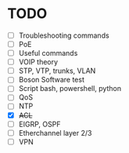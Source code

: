 # TODO

- [ ] Troubleshooting commands
- [ ] PoE
- [ ] Useful commands
- [ ] VOIP theory
- [ ] STP, VTP, trunks, VLAN
- [ ] Boson Software test
- [ ] Script bash, powershell, python
- [ ] QoS
- [ ] NTP
- [X] ~~ACL~~
- [ ] EIGRP, OSPF
- [ ] Etherchannel layer 2/3
- [ ] VPN
